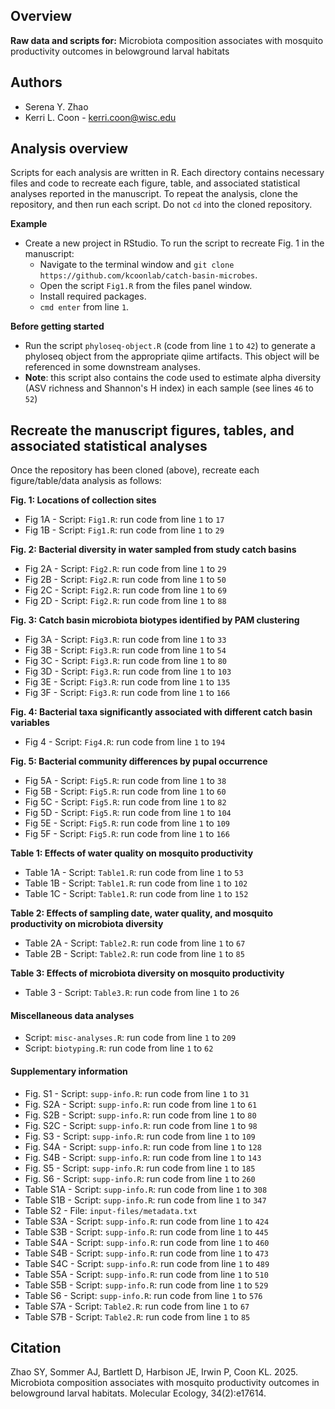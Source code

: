 ## Overview 
**Raw data and scripts for:**
Microbiota composition associates with mosquito productivity outcomes in belowground larval habitats

## Authors 
* Serena Y. Zhao
* Kerri L. Coon - kerri.coon@wisc.edu

## Analysis overview 
Scripts for each analysis are written in R. Each directory contains necessary files and code to recreate each figure, table, and associated statistical analyses reported in the manuscript. To repeat the analysis, clone the repository, and then run each script. Do not `cd` into the cloned repository. 

**Example**
* Create a new project in RStudio. To run the script to recreate Fig. 1 in the manuscript: 
	* Navigate to the terminal window and `git clone https://github.com/kcoonlab/catch-basin-microbes`.
	* Open the script `Fig1.R` from the files panel window.
	* Install required packages. 
	* `cmd enter` from line `1`.

**Before getting started**
* Run the script `phyloseq-object.R` (code from line `1` to `42`) to generate a phyloseq object from the appropriate qiime artifacts. This object will be referenced in some downstream analyses.
* **Note**: this script also contains the code used to estimate alpha diversity (ASV richness and Shannon's H index) in each sample (see lines `46` to `52`)

## Recreate the manuscript figures, tables, and associated statistical analyses
Once the repository has been cloned (above), recreate each figure/table/data analysis as follows: 

**Fig. 1: Locations of collection sites**
* Fig 1A - Script: `Fig1.R`: run code from line `1` to `17`
* Fig 1B - Script: `Fig1.R`: run code from line `1` to `29`

**Fig. 2: Bacterial diversity in water sampled from study catch basins**
* Fig 2A - Script: `Fig2.R`: run code from line `1` to `29`
* Fig 2B - Script: `Fig2.R`: run code from line `1` to `50`
* Fig 2C - Script: `Fig2.R`: run code from line `1` to `69`
* Fig 2D - Script: `Fig2.R`: run code from line `1` to `88`

**Fig. 3: Catch basin microbiota biotypes identified by PAM clustering**
* Fig 3A - Script: `Fig3.R`: run code from line `1` to `33`
* Fig 3B - Script: `Fig3.R`: run code from line `1` to `54`
* Fig 3C - Script: `Fig3.R`: run code from line `1` to `80`
* Fig 3D - Script: `Fig3.R`: run code from line `1` to `103`
* Fig 3E - Script: `Fig3.R`: run code from line `1` to `135`
* Fig 3F - Script: `Fig3.R`: run code from line `1` to `166`

**Fig. 4: Bacterial taxa significantly associated with different catch basin variables**
* Fig 4 - Script: `Fig4.R`: run code from line `1` to `194`

**Fig. 5: Bacterial community differences by pupal occurrence**
* Fig 5A - Script: `Fig5.R`: run code from line `1` to `38`
* Fig 5B - Script: `Fig5.R`: run code from line `1` to `60`
* Fig 5C - Script: `Fig5.R`: run code from line `1` to `82`
* Fig 5D - Script: `Fig5.R`: run code from line `1` to `104`
* Fig 5E - Script: `Fig5.R`: run code from line `1` to `109`
* Fig 5F - Script: `Fig5.R`: run code from line `1` to `166`

**Table 1: Effects of water quality on mosquito productivity**
* Table 1A - Script: `Table1.R`: run code from line `1` to `53`
* Table 1B - Script: `Table1.R`: run code from line `1` to `102`
* Table 1C - Script: `Table1.R`: run code from line `1` to `152`

**Table 2: Effects of sampling date, water quality, and mosquito productivity on microbiota diversity**
* Table 2A - Script: `Table2.R`: run code from line `1` to `67`
* Table 2B - Script: `Table2.R`: run code from line `1` to `85`
  
**Table 3: Effects of microbiota diversity on mosquito productivity**
* Table 3 - Script: `Table3.R`: run code from line `1` to `26`

#### Miscellaneous data analyses
* Script: `misc-analyses.R`: run code from line `1` to `209`
* Script: `biotyping.R`: run code from line `1` to `62`

#### Supplementary information 
* Fig. S1 - Script: `supp-info.R`: run code from line `1` to `31`
* Fig. S2A - Script: `supp-info.R`: run code from line `1` to `61`
* Fig. S2B - Script: `supp-info.R`: run code from line `1` to `80`
* Fig. S2C - Script: `supp-info.R`: run code from line `1` to `98`
* Fig. S3 - Script: `supp-info.R`: run code from line `1` to `109`
* Fig. S4A - Script: `supp-info.R`: run code from line `1` to `128`
* Fig. S4B - Script: `supp-info.R`: run code from line `1` to `143`
* Fig. S5 - Script: `supp-info.R`: run code from line `1` to `185`
* Fig. S6 - Script: `supp-info.R`: run code from line `1` to `260`
* Table S1A - Script: `supp-info.R`: run code from line `1` to `308`
* Table S1B - Script: `supp-info.R`: run code from line `1` to `347`
* Table S2 - File: `input-files/metadata.txt`
* Table S3A - Script: `supp-info.R`: run code from line `1` to `424`
* Table S3B - Script: `supp-info.R`: run code from line `1` to `445`
* Table S4A - Script: `supp-info.R`: run code from line `1` to `460`
* Table S4B - Script: `supp-info.R`: run code from line `1` to `473`
* Table S4C - Script: `supp-info.R`: run code from line `1` to `489`
* Table S5A - Script: `supp-info.R`: run code from line `1` to `510`
* Table S5B - Script: `supp-info.R`: run code from line `1` to `529`
* Table S6 - Script: `supp-info.R`: run code from line `1` to `576`
* Table S7A - Script: `Table2.R`: run code from line `1` to `67`
* Table S7B - Script: `Table2.R`: run code from line `1` to `85`

## Citation 
Zhao SY, Sommer AJ, Bartlett D, Harbison JE, Irwin P, Coon KL. 2025. Microbiota composition associates with mosquito productivity outcomes in belowground larval habitats. Molecular Ecology, 34(2):e17614.


